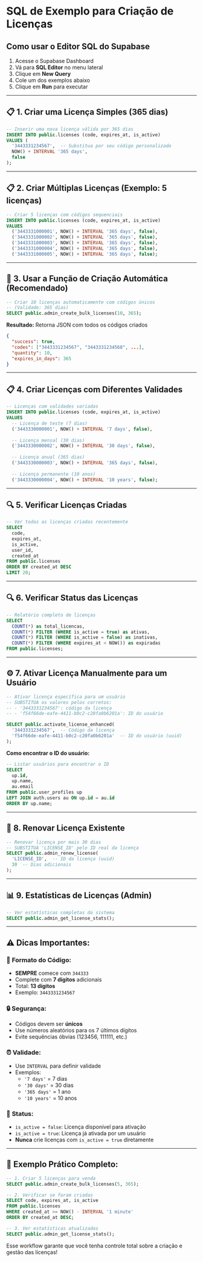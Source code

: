 # SQL de Exemplo para Criação de Licenças

## Como usar o Editor SQL do Supabase

1. Acesse o Supabase Dashboard
2. Vá para **SQL Editor** no menu lateral
3. Clique em **New Query**
4. Cole um dos exemplos abaixo
5. Clique em **Run** para executar

---

## 📋 **1. Criar uma Licença Simples (365 dias)**

```sql
-- Inserir uma nova licença válida por 365 dias
INSERT INTO public.licenses (code, expires_at, is_active)
VALUES (
  '3443331234567',  -- Substitua por seu código personalizado
  NOW() + INTERVAL '365 days',
  false
);
```

---

## 📋 **2. Criar Múltiplas Licenças (Exemplo: 5 licenças)**

```sql
-- Criar 5 licenças com códigos sequenciais
INSERT INTO public.licenses (code, expires_at, is_active)
VALUES 
  ('3443331000001', NOW() + INTERVAL '365 days', false),
  ('3443331000002', NOW() + INTERVAL '365 days', false),
  ('3443331000003', NOW() + INTERVAL '365 days', false),
  ('3443331000004', NOW() + INTERVAL '365 days', false),
  ('3443331000005', NOW() + INTERVAL '365 days', false);
```

---

## 🔧 **3. Usar a Função de Criação Automática (Recomendado)**

```sql
-- Criar 10 licenças automaticamente com códigos únicos
-- (Validade: 365 dias)
SELECT public.admin_create_bulk_licenses(10, 365);
```

**Resultado:** Retorna JSON com todos os códigos criados
```json
{
  "success": true,
  "codes": ["3443331234567", "3443331234568", ...],
  "quantity": 10,
  "expires_in_days": 365
}
```

---

## 📋 **4. Criar Licenças com Diferentes Validades**

```sql
-- Licenças com validades variadas
INSERT INTO public.licenses (code, expires_at, is_active)
VALUES 
  -- Licença de teste (7 dias)
  ('3443330000001', NOW() + INTERVAL '7 days', false),
  
  -- Licença mensal (30 dias)
  ('3443330000002', NOW() + INTERVAL '30 days', false),
  
  -- Licença anual (365 dias)
  ('3443330000003', NOW() + INTERVAL '365 days', false),
  
  -- Licença permanente (10 anos)
  ('3443330000004', NOW() + INTERVAL '10 years', false);
```

---

## 🔍 **5. Verificar Licenças Criadas**

```sql
-- Ver todas as licenças criadas recentemente
SELECT 
  code,
  expires_at,
  is_active,
  user_id,
  created_at
FROM public.licenses
ORDER BY created_at DESC
LIMIT 20;
```

---

## 🔍 **6. Verificar Status das Licenças**

```sql
-- Relatório completo de licenças
SELECT 
  COUNT(*) as total_licencas,
  COUNT(*) FILTER (WHERE is_active = true) as ativas,
  COUNT(*) FILTER (WHERE is_active = false) as inativas,
  COUNT(*) FILTER (WHERE expires_at < NOW()) as expiradas
FROM public.licenses;
```

---

## ⚙️ **7. Ativar Licença Manualmente para um Usuário**

```sql
-- Ativar licença específica para um usuário
-- SUBSTITUA os valores pelos corretos:
-- - '3443331234567': código da licença
-- - 'f54f66de-eafe-4411-b0c2-c20fa0b6201a': ID do usuário

SELECT public.activate_license_enhanced(
  '3443331234567',  -- Código da licença
  'f54f66de-eafe-4411-b0c2-c20fa0b6201a'  -- ID do usuário (uuid)
);
```

**Como encontrar o ID do usuário:**
```sql
-- Listar usuários para encontrar o ID
SELECT 
  up.id,
  up.name,
  au.email
FROM public.user_profiles up
LEFT JOIN auth.users au ON up.id = au.id
ORDER BY up.name;
```

---

## 🔄 **8. Renovar Licença Existente**

```sql
-- Renovar licença por mais 30 dias
-- SUBSTITUA 'LICENSE_ID' pelo ID real da licença
SELECT public.admin_renew_license(
  'LICENSE_ID',  -- ID da licença (uuid)
  30  -- Dias adicionais
);
```

---

## 📊 **9. Estatísticas de Licenças (Admin)**

```sql
-- Ver estatísticas completas do sistema
SELECT public.admin_get_license_stats();
```

---

## ⚠️ **Dicas Importantes:**

### 🎯 **Formato do Código:**
- **SEMPRE** comece com `344333`
- Complete com **7 dígitos** adicionais
- Total: **13 dígitos**
- Exemplo: `3443331234567`

### 🔒 **Segurança:**
- Códigos devem ser **únicos**
- Use números aleatórios para os 7 últimos dígitos
- Evite sequências óbvias (123456, 111111, etc.)

### ⏰ **Validade:**
- Use `INTERVAL` para definir validade
- Exemplos:
  - `'7 days'` = 7 dias
  - `'30 days'` = 30 dias
  - `'365 days'` = 1 ano
  - `'10 years'` = 10 anos

### 🔄 **Status:**
- `is_active = false`: Licença disponível para ativação
- `is_active = true`: Licença já ativada por um usuário
- **Nunca** crie licenças com `is_active = true` diretamente

---

## 🚀 **Exemplo Prático Completo:**

```sql
-- 1. Criar 5 licenças para venda
SELECT public.admin_create_bulk_licenses(5, 365);

-- 2. Verificar se foram criadas
SELECT code, expires_at, is_active 
FROM public.licenses 
WHERE created_at >= NOW() - INTERVAL '1 minute'
ORDER BY created_at DESC;

-- 3. Ver estatísticas atualizadas
SELECT public.admin_get_license_stats();
```

Esse workflow garante que você tenha controle total sobre a criação e gestão das licenças!